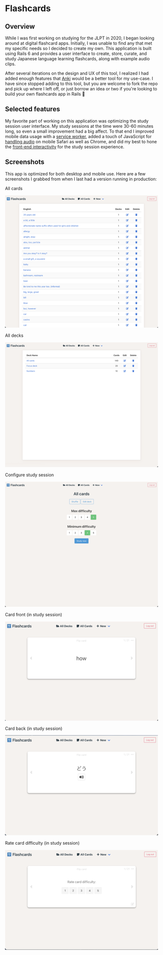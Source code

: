 # Flashcards

## Overview
While I was first working on studying for the JLPT in 2020, I began looking around at digital flashcard apps. Initially, I was unable to find any that met my specific needs so I decided to create my own. This application is built using Rails 6 and provides a user interface to create, store, curate, and study Japanese language learning flashcards, along with example audio clips.

After several iterations on the design and UX of this tool, I realized I had added enough features that [Anki](https://apps.ankiweb.net/) would be a better tool for my use-case. I have since stopped adding to this tool, but you are welcome to fork the repo and pick up where I left off, or just borrow an idea or two if you're looking to build your own flashcards app in Rails 🎉

## Selected features

My favorite part of working on this application was optimizing the study session user interface. My study sessions at the time were 30-60 minutes long, so even a small improvement had a big affect. To that end I improved mobile data usage with a [service worker](https://github.com/jhunschejones/Flashcards/blob/e0dcb26b4b5365500b0f14b568732dafdc2af4e5/public%2Fservice-worker.js), added a touch of JavaScript for [handling audio](https://github.com/jhunschejones/Flashcards/blob/e0dcb26b4b5365500b0f14b568732dafdc2af4e5/app/javascript/controllers/card_controller.js) on mobile Safari as well as Chrome, and did my best to hone the [front-end interactivity](https://github.com/jhunschejones/Flashcards/blob/e0dcb26b4b5365500b0f14b568732dafdc2af4e5/app/javascript/controllers/study_controller.js) for the study session experience.

## Screenshots

This app is optimized for both desktop and mobile use. Here are a few screenshots I grabbed from when I last had a version running in production:

All cards

![all cards screenshot](docs/screenshots/all%20cards.png)

All decks

![all decks screenshot](docs/screenshots/all%20decks.png)

Configure study session

![configure study session screenshot](docs/screenshots/configure%20study%20session.png)

Card front (in study session)

![card front screenshot](docs/screenshots/card%20front.png)

Card back (in study session)

![card back screenshot](docs/screenshots/card%20back.png)

Rate card difficulty (in study session)

![rate card difficulty screenshot](docs/screenshots/rate%20difficulty.png)
